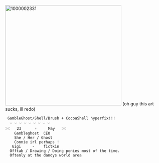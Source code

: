 <img width="370" height="320" alt="1000002331" src="https://github.com/user-attachments/assets/2965f6f4-5a0a-45d7-9250-f983bea7c5c8" />
(oh guy this art sucks, ill redo)
     
     GambleGhost/Shell/Brush + CocoaShell hyperfix!!!
      ⌣ ⌣ ⌣ ⌣ ⌣ ⌣ ⌣ ⌣ ⌣
    𓏵   23      -     May   𓏵
        Gambleghost  CEO
        She / Her / Ghost 
        Connie irl perhaps !
       Gigi     -    fictkin 
      Offtab / Drawing / Doing ponies most of the time.
      Oftenly at the dandys world area
 
